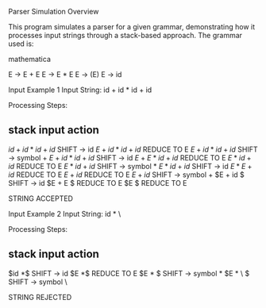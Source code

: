 Parser Simulation
Overview

This program simulates a parser for a given grammar, demonstrating how it processes input strings through a stack-based approach. The grammar used is:

mathematica

E -> E + E
E -> E * E
E -> (E)
E -> id

Input Example 1
Input String: id + id * id + id

Processing Steps:


stack      input          action
-----------------------------------
$id        +id*id+id$    SHIFT -> id
$E         +id*id+id$    REDUCE TO E
$E +       id*id+id$     SHIFT -> symbol +
$E + id    *id+id$       SHIFT -> id
$E + E     *id+id$       REDUCE TO E
$E         *id+id$       REDUCE TO E
$E *       id+id$        SHIFT -> symbol *
$E * id    +id$          SHIFT -> id
$E * E     +id$          REDUCE TO E
$E         +id$          REDUCE TO E
$E +       id$           SHIFT -> symbol +
$E + id    $             SHIFT -> id
$E + E     $             REDUCE TO E
$E         $             REDUCE TO E


 STRING ACCEPTED

Input Example 2
Input String: id * \

Processing Steps:

stack      input          action
-----------------------------------
$id        *\$           SHIFT -> id
$E         *\$           REDUCE TO E
$E *       \$            SHIFT -> symbol *
$E * \     $             SHIFT -> symbol \


 STRING REJECTED
